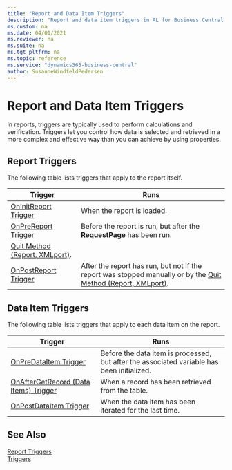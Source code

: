 ```yaml
---
title: "Report and Data Item Triggers"
description: "Report and data item triggers in AL for Business Central."
ms.custom: na
ms.date: 04/01/2021
ms.reviewer: na
ms.suite: na
ms.tgt_pltfrm: na
ms.topic: reference
ms.service: "dynamics365-business-central"
author: SusanneWindfeldPedersen
---
```


# Report and Data Item Triggers

In reports, triggers are typically used to perform calculations and verification. Triggers let you control how data is selected and retrieved in a more complex and effective way than you can achieve by using properties.  

## Report Triggers  

The following table lists triggers that apply to the report itself.  

|Trigger|Runs|  
|-------------|--------------|  
|[OnInitReport Trigger](triggers-auto/report/devenv-oninitreport-report-trigger.md)|When the report is loaded.|  
|[OnPreReport Trigger](triggers-auto/report/devenv-onprereport-report-trigger.md)|Before the report is run, but after the **RequestPage** has been run.|  
|[Quit Method (Report, XMLport)](methods-auto/report/reportinstance-quit-method.md).|  
|[OnPostReport Trigger](triggers-auto/report/devenv-onpostreport-report-trigger.md)|After the report has run, but not if the report was stopped manually or by the [Quit Method (Report, XMLport)](methods-auto/report/reportinstance-quit-method.md).|  

## Data Item Triggers  

The following table lists triggers that apply to each data item on the report.  

|Trigger|Runs|  
|-------------|--------------|  
|[OnPreDataItem Trigger](triggers-auto/reportdataitem/devenv-onpredataitem-reportdataitem-trigger.md)|Before the data item is processed, but after the associated variable has been initialized.|  
|[OnAfterGetRecord (Data Items) Trigger](triggers-auto/reportdataitem/devenv-onaftergetrecord-reportdataitem-trigger.md)|When a record has been retrieved from the table.|  
|[OnPostDataItem Trigger](triggers-auto/reportdataitem/devenv-onpostdataitem-reportdataitem-trigger.md)|When the data item has been iterated for the last time.|  

## See Also
  
[Report Triggers](devenv-report-triggers.md)  
[Triggers](triggers-auto/devenv-triggers.md)